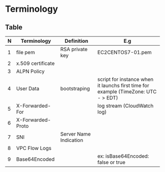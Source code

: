 # Terminology

## Table
| N | Terminology | Definition      | E.g               |
| - | ----------- | --------------- | ----------------- |
| 1 | file pem    | RSA private key | EC2CENTOS7-01.pem |
| 2 | x.509 certificate | | |
| 3 | ALPN Policy | | |
| 4 | User Data | bootstraping | script for instance when it launchs first time for example (TimeZone: UTC - > EDT) |
| 5 | X-Forwarded-For | | log stream (CloudWatch log) | 
| 6 | X-Forwarded-Proto | | |
| 7 | SNI | Server Name Indication | | |
| 8 | VPC Flow Logs | | |
| 9 | Base64Encoded | | ex: isBase64Encoded: false or true |
